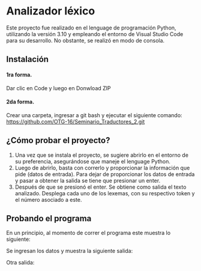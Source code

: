 # Analizador léxico

Este proyecto fue realizado en el lenguage de programación Python, utilizando la versión 3.10 y empleando el entorno de Visual Studio Code para su desarrollo. No obstante, se realizó en modo de consola.

## Instalación
#### 1ra forma. 
Dar clic en Code y luego en Donwload ZIP
#### 2da forma. 
Crear una carpeta, ingresar a git bash y ejecutar el siguiente comando:
https://github.com/OTG-16/Seminario_Traductores_2.git
## ¿Cómo probar el proyecto?
1. Una vez que se instala el proyecto, se sugiere abrirlo en el entorno de su preferencia, asegurándose que maneje el lenguage Python.
2. Luego de abrirlo, basta con correrlo y proporcionar la información que pide (datos de entrada).  Para dejar de proporcionar los datos de entrada y pasar a obtener la salida se tiene que presionar un enter.
3.  Después de que se presionó el enter. Se obtiene como salida el texto analizado. Desplega cada uno de los lexemas, con su respectivo token y el número asociado a este.
## Probando el programa
En un principio, al momento de correr el programa este muestra lo siguiente:

Se ingresan los datos y muestra la siguiente salida:

Otra salida:
